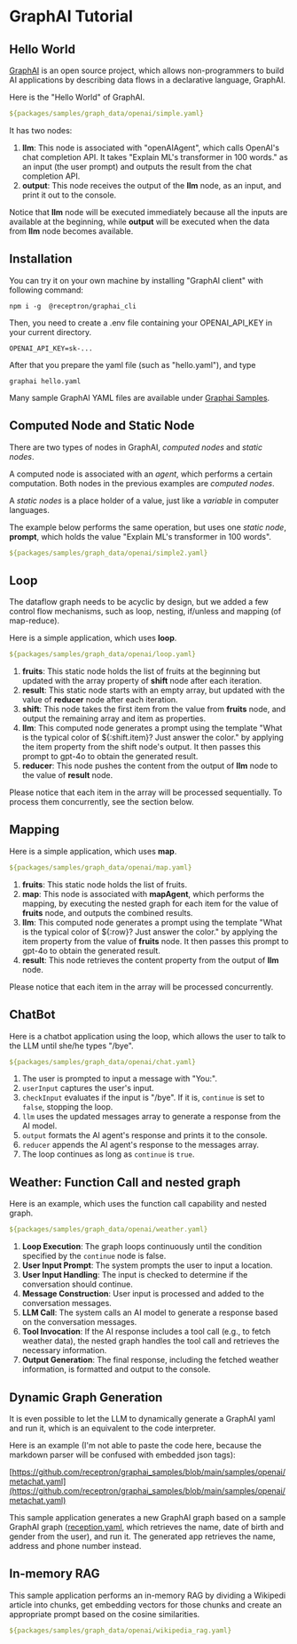 # GraphAI Tutorial

## Hello World

[GraphAI](https://github.com/receptron/graphai) is an open source project, which allows non-programmers to build AI applications by describing data flows in a declarative language, GraphAI. 

Here is the "Hello World" of GraphAI. 

```YAML
${packages/samples/graph_data/openai/simple.yaml}
```

It has two nodes:

1. **llm**: This node is associated with "openAIAgent", which calls OpenAI's chat completion API. It takes "Explain ML's transformer in 100 words." as an input (the user prompt) and outputs the result from the chat completion API. 
2. **output**: This node receives the output of the **llm** node, as an input, and print it out to the console.

Notice that **llm** node will be executed immediately because all the inputs are available at the beginning, while **output** will be executed when the data from **llm** node becomes available.

## Installation

You can try it on your own machine by installing "GraphAI client" with following command:
```
npm i -g  @receptron/graphai_cli
```
Then, you need to create a .env file containing your OPENAI_API_KEY in your current directory.
```
OPENAI_API_KEY=sk-...
```
After that you prepare the yaml file (such as "hello.yaml"), and type
```
graphai hello.yaml
```

Many sample GraphAI YAML files are available under [Graphai Samples](https://github.com/receptron/graphai_samples).

## Computed Node and Static Node

There are two types of nodes in GraphAI, *computed nodes* and *static nodes*.

A computed node is associated with an *agent*, which performs a certain computation. Both nodes in the previous examples are *computed nodes*.

A *static nodes* is a place holder of a value, just like a *variable* in computer languages.

The example below performs the same operation, but uses one *static node*, **prompt**, which holds the value "Explain ML's transformer in 100 words".

```YAML
${packages/samples/graph_data/openai/simple2.yaml}
```

## Loop

The dataflow graph needs to be acyclic by design, but we added a few control flow mechanisms, such as loop, nesting, if/unless and mapping (of map-reduce). 

Here is a simple application, which uses **loop**.

```YAML
${packages/samples/graph_data/openai/loop.yaml}
```

1. **fruits**: This static node holds the list of fruits at the beginning but updated with the array property of **shift** node after each iteration.
2. **result**: This static node starts with an empty array, but updated with the value of **reducer** node after each iteration.
3. **shift**: This node takes the first item from the value from **fruits** node, and output the remaining array and item as properties.
4. **llm**: This computed node generates a prompt using the template "What is the typical color of ${:shift.item}? Just answer the color." by applying the item property from the shift node's output. It then passes this prompt to gpt-4o to obtain the generated result.
5. **reducer**: This node pushes the content from the output of **llm** node to the value of **result** node.

Please notice that each item in the array will be processed sequentially. To process them concurrently, see the section below. 

## Mapping

Here is a simple application, which uses **map**.

```YAML
${packages/samples/graph_data/openai/map.yaml}
```

1. **fruits**: This static node holds the list of fruits.
2. **map**: This node is associated with **mapAgent**, which performs the mapping, by executing the nested graph for each item for the value of **fruits** node, and outputs the combined results.
3. **llm**: This computed node generates a prompt using the template "What is the typical color of ${:row}? Just answer the color." by applying the item property from  the value of **fruits** node. It then passes this prompt to gpt-4o to obtain the generated result.
4. **result**: This node retrieves the content property from the output of **llm** node.

Please notice that each item in the array will be processed concurrently.

## ChatBot

Here is a chatbot application using the loop, which allows the user to talk to the LLM until she/he types "/bye".

```YAML
${packages/samples/graph_data/openai/chat.yaml}
```

1. The user is prompted to input a message with "You:".
2. `userInput` captures the user's input.
3. `checkInput` evaluates if the input is "/bye". If it is, `continue` is set to `false`, stopping the loop.
4. `llm` uses the updated messages array to generate a response from the AI model.
5. `output` formats the AI agent's response and prints it to the console.
6. `reducer` appends the AI agent's response to the messages array.
7. The loop continues as long as `continue` is `true`.

## Weather: Function Call and nested graph

Here is an example, which uses the function call capability and nested graph.

```YAML
${packages/samples/graph_data/openai/weather.yaml}
```

1. **Loop Execution**: The graph loops continuously until the condition specified by the `continue` node is false.
2. **User Input Prompt**: The system prompts the user to input a location.
3. **User Input Handling**: The input is checked to determine if the conversation should continue.
4. **Message Construction**: User input is processed and added to the conversation messages.
5. **LLM Call**: The system calls an AI model to generate a response based on the conversation messages.
6. **Tool Invocation**: If the AI response includes a tool call (e.g., to fetch weather data), the nested graph handles the tool call and retrieves the necessary information.
7. **Output Generation**: The final response, including the fetched weather information, is formatted and output to the console.

## Dynamic Graph Generation

It is even possible to let the LLM to dynamically generate a GraphAI yaml and run it, which is an equivalent to the code interpreter.

Here is an example (I'm not able to paste the code here, because the markdown parser will be confused with embedded json tags):

[https://github.com/receptron/graphai_samples/blob/main/samples/openai/metachat.yaml](https://github.com/receptron/graphai_samples/blob/main/samples/openai/metachat.yaml)

This sample application generates a new GraphAI graph based on a sample GraphAI graph ([reception.yaml](https://github.com/receptron/graphai/blob/main/packages/samples/data/reception.json), which retrieves the name, date of birth and gender from the user), and run it. The generated app retrieves the name, address and phone number instead.

## In-memory RAG

This sample application performs an in-memory RAG by dividing a Wikipedi article into chunks, get embedding vectors for those chunks and create an appropriate prompt based on the cosine similarities. 

```YAML
${packages/samples/graph_data/openai/wikipedia_rag.yaml}
```
